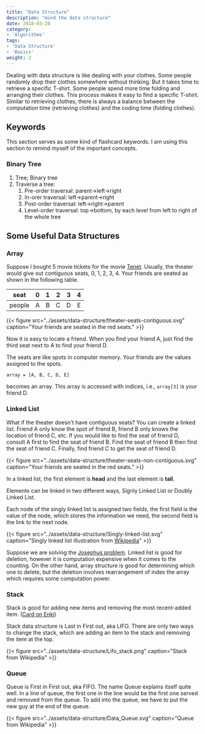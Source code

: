 ```yaml
---
title: "Data Structure"
description: "mind the data structure"
date: 2018-03-20
category:
- 'Algorithms'
tags:
- 'Data Structure'
- 'Basics'
weight: 2
---
```


Dealing with data structure is like dealing with your clothes. Some people randomly drop their clothes somewhere without thinking. But it takes time to retrieve a specific T-shirt. Some people spend more time folding and arranging their clothes. This process makes it easy to find a specific T-shirt. Similar to retrieving clothes, there is always a balance between the computation time (retrieving clothes) and the coding time (folding clothes).

## Keywords

This section serves as some kind of flashcard keywords. I am using this section to remind myself of the important concepts.

### Binary Tree

1. Tree; Binary tree
2. Traverse a tree:
   1. Pre-order traversal: parent->left->right
   2. In-orer traversal: left->parent->right
   3. Post-order traversal: left->right->parent
   4. Level-order traversal: top->bottom, by each level from left to right of the whole tree


## Some Useful Data Structures

### Array

Suppose I bought 5 movie tickets for the movie [Tenet](https://www.imdb.com/title/tt6723592/). Usually, the theater would give out contiguous seats, 0, 1, 2, 3, 4. Your friends are seated as shown in the following table.

| seat | 0 | 1 | 2 | 3 | 4 |
|:----:|:----:|:----:|:----:|:----:|:----:|
| people | A | B | C | D | E |

{{< figure src="../assets/data-structure/theater-seats-contiguous.svg" caption="Your friends are seated in the red seats." >}}

Now it is easy to locate a friend. When you find your friend A, just find the third seat next to A to find your friend D.

The seats are like spots in computer memory. Your friends are the values assigned to the spots.

```
array = [A, B, C, D, E]
```

becomes an array. This array is accessed with indices, i.e., `array[3]` is your friend D.


### Linked List

What if the theater doesn't have contiguous seats? You can create a linked list. Friend A only know the spot of friend B, friend B only knows the location of friend C, etc. If you would like to find the seat of friend D, consult A first to find the seat of friend B. Find the seat of friend B then find the seat of friend C. Finally, find friend C to get the seat of friend D.

{{< figure src="../assets/data-structure/theater-seats-non-contiguous.svg" caption="Your friends are seated in the red seats." >}}


In a linked list, the first element is **head** and the last element is **tail**.

Elements can be linked in two different ways, Signly Linked List or Doubly Linked List.

Each node of the singly linked list is assigned two fields, the first field is the value of the node, which stores the information we need, the second field is the link to the next node.

{{< figure src="../assets/data-structure/Singly-linked-list.svg" caption="Singly linked list illustration from [Wikipedia](https://en.wikipedia.org/wiki/Linked_list)" >}}

Suppose we are solving the [Josephus problem](https://en.wikipedia.org/wiki/Josephus_problem). Linked list is good for deletion, however it is computation expensive when it comes to the counting. On the other hand, array structure is good for determining which one to delete, but the deletion involves rearrangement of index the array which requires some computation power.

### Stack

Stack is good for adding new items and removing the most recent-added item. ([Card on Enki](https://enkipro.com//insight/58f77be3d2d15f373906a905))

Stack data structure is Last in First out, aka LIFO. There are only two ways to change the stack, which are adding an item to the stack and removing the item at the top.


{{< figure src="../assets/data-structure/Lifo_stack.png" caption="Stack from Wikipedia" >}}

### Queue

Queue is First in First out, aka FIFO. The name Queue explains itself quite well. In a line of queue, the first one in the line would be the first one served and removed from the queue. To add into the queue, we have to put the new guy at the end of the queue.


{{< figure src="../assets/data-structure/Data_Queue.svg" caption="Queue from Wikipedia" >}}
